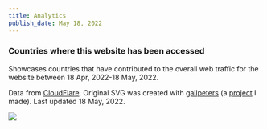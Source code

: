 ```yaml
---
title: Analytics
publish_date: May 18, 2022
---
```


### Countries where this website has been accessed

Showcases countries that have contributed to the overall web traffic for the website between 18 Apr, 2022-18 May, 2022.

Data from [CloudFlare](https://cloudflare.com). Original SVG was created with [gallpeters](https://gallpeters.vercel.app) (a [project](/projects/#gallpeters) I made). Last updated 18 May, 2022.

<img src="https://lh3.google.com/u/0/d/1CB5SJmf5Q5xFduhhC26xVQRfoSUEqGhb=w2880-h1414-iv3" />

